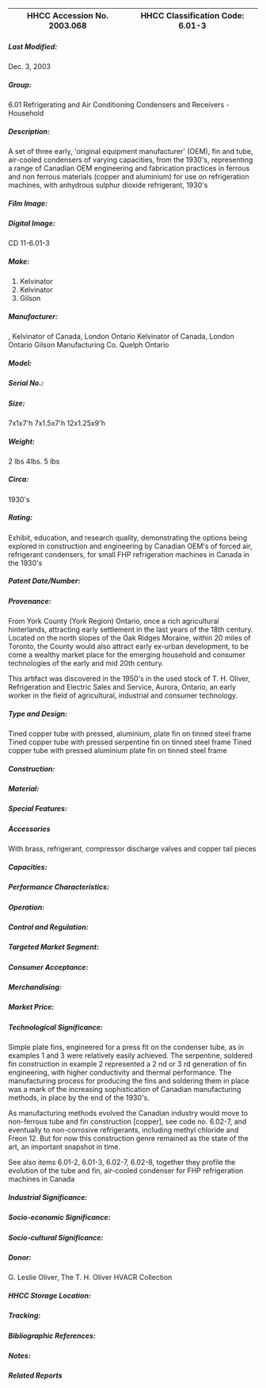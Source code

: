 | **HHCC Accession No. 2003.068** |**HHCC Classification Code:  6.01-3**|
| ----------- | ----------- |

##### Last Modified:
Dec. 3, 2003

##### Group:
6.01 Refrigerating and Air Conditioning Condensers and Receivers - Household

##### Description:
A set of three early, 'original equipment manufacturer' (OEM), fin and tube, air-cooled condensers of varying capacities, from the 1930's, representing a range of Canadian OEM engineering and fabrication practices in ferrous and non ferrous materials (copper and aluminium) for use on refrigeration machines, with anhydrous sulphur dioxide refrigerant, 1930's

##### Film Image:


##### Digital Image:
CD 11-6.01-3

##### Make:
1) Kelvinator
2) Kelvinator
3) Gilson

##### Manufacturer:
, 
Kelvinator of Canada, London Ontario
Kelvinator of Canada, London Ontario
Gilson Manufacturing Co. Quelph Ontario

##### Model:


##### Serial No.:


##### Size:
7x1x7'h
7x1.5x7'h
12x1.25x9'h

##### Weight:
2 lbs
4lbs.
5 lbs

##### Circa:
1930's

##### Rating:
Exhibit, education, and research quality, demonstrating the options being explored in   construction and engineering by Canadian OEM's of forced air, refrigerant condensers, for small FHP refrigeration machines in Canada in the 1930's

##### Patent Date/Number:


##### Provenance:
From York County (York Region) Ontario, once a rich agricultural hinterlands, attracting early settlement in the last years of the 18th century. Located on the north slopes of the Oak Ridges Moraine, within 20 miles of Toronto, the County would also attract early ex-urban development, to be come a wealthy market place for the emerging household and consumer technologies of the early and mid 20th century. 

This artifact was discovered in the 1950's in the used stock of T. H. Oliver, Refrigeration and Electric Sales and Service, Aurora, Ontario, an early worker in the field of agricultural, industrial and consumer technology.

##### Type and Design:
Tined copper tube with pressed, aluminium, plate fin on tinned steel frame
Tined copper tube with pressed serpentine fin on tinned steel frame
Tined copper tube with pressed aluminium plate fin on tinned steel frame

##### Construction:


##### Material:


##### Special Features:


##### Accessories
With brass, refrigerant, compressor discharge valves and copper tail pieces

##### Capacities:


##### Performance Characteristics:


##### Operation:


##### Control and Regulation:


##### Targeted Market Segment:


##### Consumer Acceptance:


##### Merchandising:


##### Market Price:


##### Technological Significance:
Simple plate fins, engineered for a press fit on the condenser tube, as in examples 1 and 3 were relatively easily achieved. The serpentine, soldered fin construction in example 2 represented a 2 nd or 3 rd generation of fin engineering, with higher conductivity and thermal performance. The manufacturing process for producing the fins and soldering them in place was a mark of the increasing sophistication of Canadian manufacturing methods, in place by the end of the 1930's.        

As manufacturing methods evolved the Canadian industry would move to non-ferrous tube and fin construction [copper], see code no. 6.02-7, and eventually to non-corrosive refrigerants, including methyl chloride and Freon 12. But for now this construction genre remained as the state of the art, an important snapshot in time.  

See also items 6.01-2, 6.01-3, 6.02-7, 6.02-8, together they profile the evolution of the tube and fin, air-cooled condenser for FHP refrigeration machines in Canada

##### Industrial Significance:


##### Socio-economic Significance:


##### Socio-cultural Significance:


##### Donor:
G. Leslie Oliver, The T. H. Oliver HVACR Collection

##### HHCC Storage Location:


##### Tracking:


##### Bibliographic References:


##### Notes:


##### Related Reports

